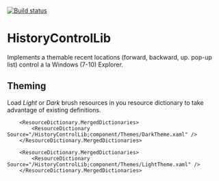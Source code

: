 [![Build status](https://ci.appveyor.com/api/projects/status/b5aljj6ec5cn10c0/branch/master?svg=true)](https://ci.appveyor.com/project/Dirkster99/historycontrollib/branch/master)

# HistoryControlLib
Implements a themable recent locations (forward, backward, up. pop-up list) control a la Windows (7-10) Explorer.

## Theming

Load *Light* or *Dark* brush resources in you resource dictionary to take advantage of existing definitions.

```XAML
    <ResourceDictionary.MergedDictionaries>
        <ResourceDictionary Source="/HistoryControlLib;component/Themes/DarkTheme.xaml" />
    </ResourceDictionary.MergedDictionaries>
```

```XAML
    <ResourceDictionary.MergedDictionaries>
        <ResourceDictionary Source="/HistoryControlLib;component/Themes/LightTheme.xaml" />
    </ResourceDictionary.MergedDictionaries>
```


